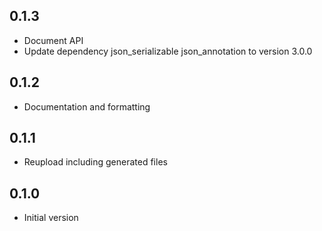 ## 0.1.3

- Document API
- Update dependency json_serializable json_annotation to version 3.0.0

## 0.1.2

- Documentation and formatting

## 0.1.1

- Reupload including generated files

## 0.1.0

- Initial version
